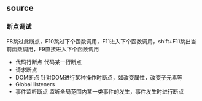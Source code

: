 ## source

### 断点调试

F8跳过此断点，F10跳过下个函数调用，F11进入下个函数调用，shift+F11跳出当前函数调用，F9直接进入下个函数调用

* 代码行断点
	代码某一行断点
* 请求断点
* DOM断点
	针对DOM进行某种操作时断点，如改变属性，改变子元素等
* Global listeners
* 事件监听断点
	监听全局范围内某一类事件的发生，事件发生时进行断点